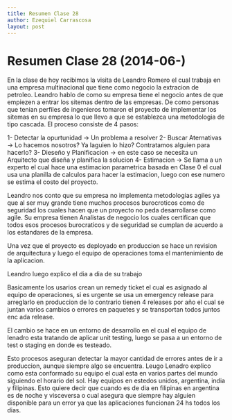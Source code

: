 ```yaml
---
title: Resumen Clase 28
author: Ezequiel Carrascosa
layout: post
---
```

Resumen Clase 28 (2014-06-)
=========================================
En la clase de hoy recibimos la visita de Leandro Romero el cual trabaja en una empresa multinacional que tiene como negocio la extracion de petroleo.
Leandro hablo de como su empresa tiene el negocio antes de que empiezen a entrar los sitemas dentro de las empresas. De como personas que tenian perfiles de ingenieros tomaron el proyecto de implementar los sitemas en su empresa lo que llevo a que se establezca una metodologia de tipo cascada.
El proceso consiste de 4 pasos:

1- Detectar la opurtunidad -> Un problema a resolver 
2- Buscar Aternativas -> Lo hacemos nosotros? Ya laguien lo hizo? Contratamos alguien para hacerlo?
3- Dieseño y Planificacion -> en este caso se necesita un Arquitecto que diseña y planifica la solucion
4- Estimacion -> Se llama a un experto el cual hace una estimacion parametrica basada en Clase 0 el cual usa una planilla de calculos para hacer la estimacion, luego con ese numero se estima el costo del proyecto.

Leandro nos conto que su empresa no implementa metodologias agiles ya que al ser muy grande tiene muchos procesos burocroticos como de seguridad los cuales hacen que un proyecto no peda desarrollarse como agile. Su empresa tienen Analistas de negocio los cuales certifican que todos esos procesos burocraticos y de seguridad se cumplan de acuerdo a los estandares de la empresa.

Una vez que el proyecto es deployado en produccion se hace un revision de arquitectura y luego el equipo de operaciones toma el mantenimiento de la aplicacion.

Leandro luego explico el dia a dia de su trabajo

Basicamente los usarios crean un remedy ticket el cual es asignado al equipo de operaciones, si es urgente se usa un emergency release para arreglarlo en produccion de lo contrario tienen 4 releases por año el cual se juntan varios cambios o errores en paquetes y se transportan todos juntos enc ada release.

El cambio se hace en un entorno de desarrollo en el cual el equipo de lenadro esta tratando de aplicar unit testing, luego se pasa a un entorno de test o staging en donde es testeado.

Esto procesos aseguran detectar la mayor cantidad de errores antes de ir a produccion, aunque siempre algo se encuentra. 
Leugo Lenadro explico como esta conformado su equipo el cual esta en varios partes del mundo siguiendo el horario del sol. Hay equipos en estedos unidos, argentina, india y filipinas. Esto quiere decir que cuando es de dia en filipinas en argentina es de noche y visceversa o cual asegura que siempre hay alguien disponible para un error ya que las aplicaciones funcionan 24 hs todos los dias.








